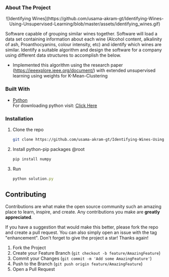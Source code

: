 ### About The Project

<div align="center">
![Identifying Wines](https://github.com/usama-akram-gt/Identifying-Wines-Using-Unsupervised-Learning/blob/master/assets/identifying_wines.gif)
</div>

Software capable of grouping similar wines together. Software will load a data set containing information about each wine (Alcohol content, alkalinity of ash, Proanthocyanins, colour intensity, etc) 
and identify which wines are similar. Identify a suitable algorithm and design the software for a company using different data structures to accomplish the below.
* Implemented this algorithm using the research paper (https://ieeexplore.ieee.org/document/) with extended unsupervised learning using weights for K-Mean-Clustering


### Built With
* [Python](https://www.python.org) <br>
For downloading python visit: <a href="https://www.python.org/downloads/">Click Here</a>

### Installation
1. Clone the repo
   ```sh
   git clone https://github.com/usama-akram-gt/Identifying-Wines-Using-Unsupervised-Learning.git
   ```
2. Install python-pip packages @root
   ```sh
   pip install numpy
   ```
3. Run
   ```js
   python solution.py
   ```
   

<!-- CONTRIBUTING -->
## Contributing

Contributions are what make the open source community such an amazing place to learn, inspire, and create. Any contributions you make are **greatly appreciated**.

If you have a suggestion that would make this better, please fork the repo and create a pull request. You can also simply open an issue with the tag "enhancement".
Don't forget to give the project a star! Thanks again!

1. Fork the Project
2. Create your Feature Branch (`git checkout -b feature/AmazingFeature`)
3. Commit your Changes (`git commit -m 'Add some AmazingFeature'`)
4. Push to the Branch (`git push origin feature/AmazingFeature`)
5. Open a Pull Request

